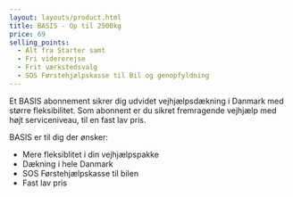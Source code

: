 ```yaml
---
layout: layouts/product.html
title: BASIS - Op til 2500kg
price: 69
selling_points: 
  - Alt fra Starter samt
  - Fri vidererejse
  - Frit værkstedsvalg
  - SOS Førstehjælpskasse til Bil og genopfyldning
---
```


Et BASIS abonnement sikrer dig udvidet vejhjælpsdækning i Danmark med større fleksibilitet. Som abonnent er du sikret fremragende vejhjælp med højt serviceniveau, til en fast lav pris.

BASIS er til dig der ønsker:
- Mere fleksiblitet i din vejhjælpspakke
- Dækning i hele Danmark
- SOS Førstehjælpskasse til bilen
- Fast lav pris